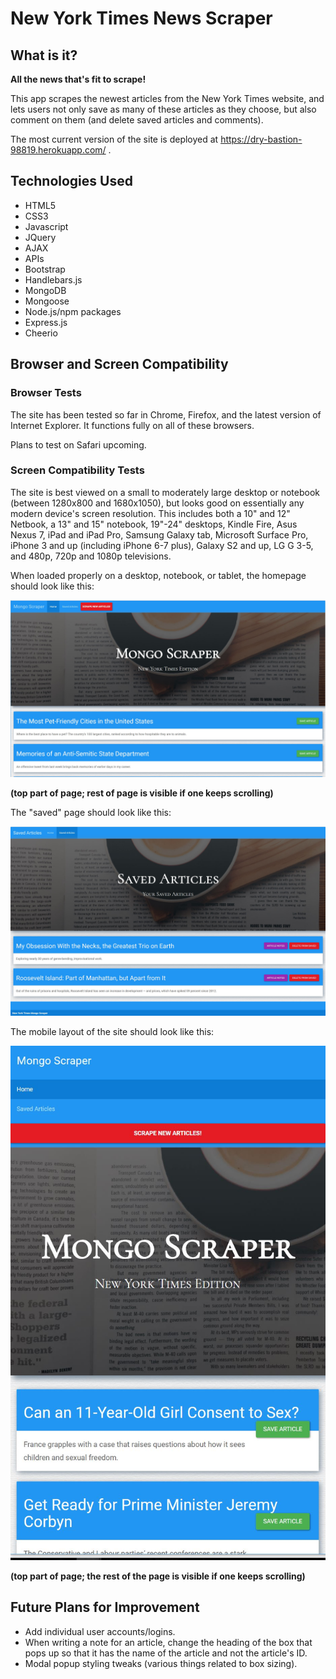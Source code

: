 # New York Times News Scraper

## What is it?

**All the news that's fit to scrape!**

This app scrapes the newest articles from the New York Times website, and lets users not only save as many of these articles as they choose, but also comment on them (and delete saved articles and comments). 

The most current version of the site is deployed at https://dry-bastion-98819.herokuapp.com/ .

## Technologies Used

* HTML5
* CSS3
* Javascript
* JQuery
* AJAX
* APIs
* Bootstrap
* Handlebars.js
* MongoDB
* Mongoose
* Node.js/npm packages
* Express.js
* Cheerio

## Browser and Screen Compatibility

### Browser Tests

The site has been tested so far in Chrome, Firefox, and the latest version of Internet Explorer.
It functions fully on all of these browsers.

Plans to test on Safari upcoming.

### Screen Compatibility Tests

The site is best viewed on a small to moderately large desktop or notebook (between 1280x800 and 1680x1050), but looks good on essentially any modern device's screen resolution. This includes both a 10" and 12" Netbook, a 13" and 15" notebook, 19"-24" desktops, Kindle Fire, Asus Nexus 7, iPad and iPad Pro, Samsung Galaxy tab, Microsoft Surface Pro, iPhone 3 and up (including iPhone 6-7 plus), Galaxy S2 and up, LG G 3-5, and 480p, 720p and 1080p televisions. 

When loaded properly on a desktop, notebook, or tablet, the homepage should look like this:

![Homepage](/public/assets/images/mongoscraper.JPG)

**(top part of page; rest of page is visible if one keeps scrolling)**

The "saved" page should look like this:

![Saved Page](/public/assets/images/savedpage.JPG)

The mobile layout of the site should look like this:

![Mobile Page](/public/assets/images/mobile.JPG)

**(top part of page; the rest of the page is visible if one keeps scrolling)**

## Future Plans for Improvement
* Add individual user accounts/logins.
* When writing a note for an article, change the heading of the box that pops up so that it has the name of the article and not the article's ID. 
* Modal popup styling tweaks (various things related to box sizing).

